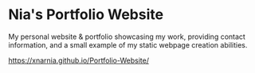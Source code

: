 # Nia's Portfolio Website
My personal website & portfolio showcasing my work, providing contact information, and a small example of my static webpage creation abilities.

https://xnarnia.github.io/Portfolio-Website/